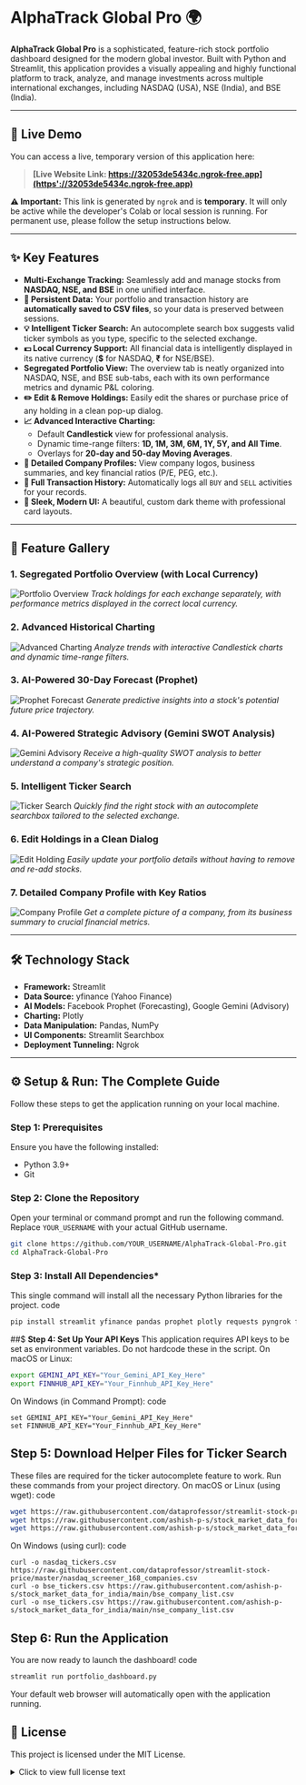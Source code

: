 # AlphaTrack Global Pro 🌍

**AlphaTrack Global Pro** is a sophisticated, feature-rich stock portfolio dashboard designed for the modern global investor. Built with Python and Streamlit, this application provides a visually appealing and highly functional platform to track, analyze, and manage investments across multiple international exchanges, including NASDAQ (USA), NSE (India), and BSE (India).

---

## 🔴 Live Demo

You can access a live, temporary version of this application here:

> **[Live Website Link: https://32053de5434c.ngrok-free.app](https'://32053de5434c.ngrok-free.app)**

**⚠️ Important:** This link is generated by `ngrok` and is **temporary**. It will only be active while the developer's Colab or local session is running. For permanent use, please follow the setup instructions below.

---

## ✨ Key Features

-   **Multi-Exchange Tracking:** Seamlessly add and manage stocks from **NASDAQ, NSE, and BSE** in one unified interface.
-   **💾 Persistent Data:** Your portfolio and transaction history are **automatically saved to CSV files**, so your data is preserved between sessions.
-   **💡 Intelligent Ticker Search:** An autocomplete search box suggests valid ticker symbols as you type, specific to the selected exchange.
-   **💵 Local Currency Support:** All financial data is intelligently displayed in its native currency (**$** for NASDAQ, **₹** for NSE/BSE).
-   **Segregated Portfolio View:** The overview tab is neatly organized into NASDAQ, NSE, and BSE sub-tabs, each with its own performance metrics and dynamic P&L coloring.
-   **✏️ Edit & Remove Holdings:** Easily edit the shares or purchase price of any holding in a clean pop-up dialog.
-   **📈 Advanced Interactive Charting:**
    *   Default **Candlestick** view for professional analysis.
    *   Dynamic time-range filters: **1D, 1M, 3M, 6M, 1Y, 5Y, and All Time**.
    *   Overlays for **20-day and 50-day Moving Averages**.
-   **🏢 Detailed Company Profiles:** View company logos, business summaries, and key financial ratios (P/E, PEG, etc.).
-   **📜 Full Transaction History:** Automatically logs all `BUY` and `SELL` activities for your records.
-   **🎨 Sleek, Modern UI:** A beautiful, custom dark theme with professional card layouts.

---

## 📸 Feature Gallery

### **1. Segregated Portfolio Overview (with Local Currency)**
![Portfolio Overview](./screenshots/overview.png)
*Track holdings for each exchange separately, with performance metrics displayed in the correct local currency.*

### **2. Advanced Historical Charting**
![Advanced Charting](./screenshots/charting.png)
*Analyze trends with interactive Candlestick charts and dynamic time-range filters.*

### **3. AI-Powered 30-Day Forecast (Prophet)**
![Prophet Forecast](./screenshots/forecast.png)
*Generate predictive insights into a stock's potential future price trajectory.*

### **4. AI-Powered Strategic Advisory (Gemini SWOT Analysis)**
![Gemini Advisory](./screenshots/advisory.png)
*Receive a high-quality SWOT analysis to better understand a company's strategic position.*

### **5. Intelligent Ticker Search**
![Ticker Search](./screenshots/search.png)
*Quickly find the right stock with an autocomplete searchbox tailored to the selected exchange.*

### **6. Edit Holdings in a Clean Dialog**
![Edit Holding](./screenshots/edit.png)
*Easily update your portfolio details without having to remove and re-add stocks.*

### **7. Detailed Company Profile with Key Ratios**
![Company Profile](./screenshots/profile.png)
*Get a complete picture of a company, from its business summary to crucial financial metrics.*

---

## 🛠️ Technology Stack

-   **Framework:** Streamlit
-   **Data Source:** yfinance (Yahoo Finance)
-   **AI Models:** Facebook Prophet (Forecasting), Google Gemini (Advisory)
-   **Charting:** Plotly
-   **Data Manipulation:** Pandas, NumPy
-   **UI Components:** Streamlit Searchbox
-   **Deployment Tunneling:** Ngrok

---

## ⚙️ Setup & Run: The Complete Guide

Follow these steps to get the application running on your local machine.

### **Step 1: Prerequisites**
Ensure you have the following installed:
-   Python 3.9+
-   Git

### **Step 2: Clone the Repository**
Open your terminal or command prompt and run the following command. Replace `YOUR_USERNAME` with your actual GitHub username.
```bash
git clone https://github.com/YOUR_USERNAME/AlphaTrack-Global-Pro.git
cd AlphaTrack-Global-Pro
```
### **Step 3: Install All Dependencies***
This single command will install all the necessary Python libraries for the project.
code
```Bash
pip install streamlit yfinance pandas prophet plotly requests pyngrok finnhub-python streamlit-autorefresh streamlit-searchbox
```
##$ **Step 4: Set Up Your API Keys**
This application requires API keys to be set as environment variables. Do not hardcode these in the script.
On macOS or Linux:
```Bash
export GEMINI_API_KEY="Your_Gemini_API_Key_Here"
export FINNHUB_API_KEY="Your_Finnhub_API_Key_Here"
```
On Windows (in Command Prompt):
code
```Cmd
set GEMINI_API_KEY="Your_Gemini_API_Key_Here"
set FINNHUB_API_KEY="Your_Finnhub_API_Key_Here"
```
## **Step 5: Download Helper Files for Ticker Search**
These files are required for the ticker autocomplete feature to work. Run these commands from your project directory.
On macOS or Linux (using wget):
code
```Bash
wget https://raw.githubusercontent.com/dataprofessor/streamlit-stock-price/master/nasdaq_screener_168_companies.csv -O nasdaq_tickers.csv
wget https://raw.githubusercontent.com/ashish-p-s/stock_market_data_for_india/main/bse_company_list.csv -O bse_tickers.csv
wget https://raw.githubusercontent.com/ashish-p-s/stock_market_data_for_india/main/nse_company_list.csv -O nse_tickers.csv
```
On Windows (using curl):
code
```Cmd
curl -o nasdaq_tickers.csv https://raw.githubusercontent.com/dataprofessor/streamlit-stock-price/master/nasdaq_screener_168_companies.csv
curl -o bse_tickers.csv https://raw.githubusercontent.com/ashish-p-s/stock_market_data_for_india/main/bse_company_list.csv
curl -o nse_tickers.csv https://raw.githubusercontent.com/ashish-p-s/stock_market_data_for_india/main/nse_company_list.csv
```
## **Step 6: Run the Application**
You are now ready to launch the dashboard!
code
```Bash
streamlit run portfolio_dashboard.py
```

Your default web browser will automatically open with the application running.

## **📄 License**
This project is licensed under the MIT License.
<details>
<summary>Click to view full license text</summary>
MIT License

Copyright (c) 2025 [TEAM RED - DRAGON]

Permission is hereby granted, free of charge, to any person obtaining a copy
of this software and associated documentation files (the "Software"), to deal
in the Software without restriction, including without limitation the rights
to use, copy, modify, merge, publish, distribute, sublicense, and/or sell
copies of the Software, and to permit persons to whom the Software is
furnished to do so, subject to the following conditions:

The above copyright notice and this permission notice shall be included in all
copies or substantial portions of the Software.

THE SOFTWARE IS PROVIDED "AS IS", WITHOUT WARRANTY OF ANY KIND, EXPRESS OR
IMPLIED, INCLUDING BUT NOT LIMITED TO THE WARRANTIES OF MERCHANTABILITY,
FITNESS FOR A PARTICULAR PURPOSE AND NONINFRINGEMENT. IN NO EVENT SHALL THE
AUTHORS OR COPYRIGHT HOLDERS BE LIABLE FOR ANY CLAIM, DAMAGES OR OTHER
LIABILITY, WHETHER IN AN ACTION OF CONTRACT, TORT OR OTHERWISE, ARISING FROM,
OUT OF OR IN CONNECTION WITH THE SOFTWARE OR THE USE OR OTHER DEALINGS IN THE
SOFTWARE.
</details>
